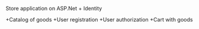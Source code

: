 Store application on ASP.Net + Identity

+Catalog of goods
+User registration
+User authorization
+Cart with goods

